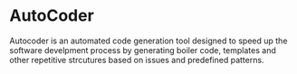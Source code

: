 # AutoCoder
Autocoder is an automated code generation tool designed to speed up the software develpment process by generating boiler code, templates and other repetitive strcutures based on issues and predefined patterns.
